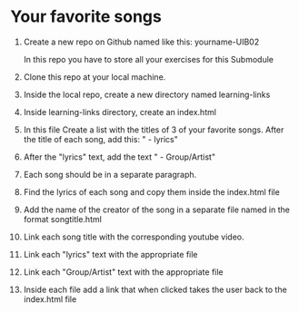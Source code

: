 # Your favorite songs

1. Create a new repo on Github named like this: yourname-UIB02
    
    In this repo you have to store all your exercises for this Submodule
    
2. Clone this repo at your local machine.
3. Inside the local repo, create a new directory named learning-links
4. Inside learning-links directory, create an index.html
5. In this file Create a list with the titles of 3 of your favorite songs. After the title of each song, add this: " - lyrics"
6. After the "lyrics" text, add the text " - Group/Artist"
7. Each song should be in a separate paragraph.
8. Find the lyrics of each song and copy them inside  the index.html file 
9. Add the name of the creator of the song in a separate file named in the format songtitle.html
10. Link each song title with the corresponding youtube video.
11. Link each "lyrics" text with the appropriate file
12. Link each "Group/Artist" text with the appropriate file
13. Inside each file add a link that when clicked takes the user back to the index.html file

